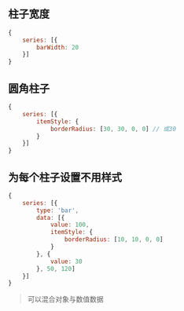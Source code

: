 ## 柱子宽度
```javascript
{
    series: [{
        barWidth: 20
    }]
}
```


## 圆角柱子
```javascript
{
    series: [{
        itemStyle: {
            borderRadius: [30, 30, 0, 0] // 或30
        }
    }]
}
```


## 为每个柱子设置不用样式
```javascript
{
    series: [{
        type: 'bar',
        data: [{
            value: 100,
            itemStyle: {
                borderRadius: [10, 10, 0, 0]
            }
        }, {
            value: 30
        }, 50, 120]
    }]
}
```
> 可以混合对象与数值数据

